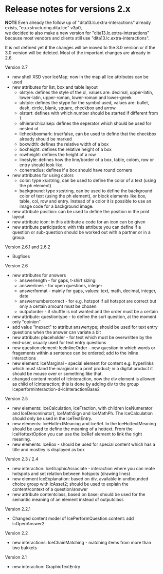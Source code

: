 # Release notes for versions 2.x

**NOTE**
Even already the follow up of "dita13.lc.extra-interactions" already exists, "eu.xstructuring.dita.lce" v3p0,  
we decided to also make a new version for "dita13.lc.extra-interactions" because most vendors and clients still use "dita13.lc.extra-interactions".

It is not defined yet if the changes will be moved to the 3.0 version or if the 3.0 version will be deleted. Most of the important changes are already in 2.6.

Version 2.7
- new shell XSD voor lceMap; now in the map all lce attributes can be used
- new attributes for list, box and table layout
  - olstyle: defines the style of the ol, values are: decimal, upper-latin, lower-latin, upper-roman, lower-roman and lower-greek
  - ulstyle: defines the stype for the symbol used, values are: bullet, dash, circle, blank, square, checkbox and arrow
  - olstart: defines with which number should be started if different from 1
  - olhierarchicalsep: defines the seperator which should be used for nested ol
  - licheckboxmark: true/false, can be used to define that the checkbox already should be marked
  - boxwidth: defines the relative width of a box
  - boxheight: defines the relative height of a box
  - rowheight: defines the height of a row
  - linestyle: defines how the line/border of a box, table, colom, row or entry should look like.
  - conerradius: defines if a box should have round corners
- new attributes for using colors
  - color: type xs:string, can be used to define the color of a text (using the ph element)
  - background: type xs:string, can be used to define the background color of text (using the ph element), or block elements like box, table, col, row and entry. Instead of a color it is possible to use an image code for a background image.
- new attribute position: can be used to define the position in the print layout
- new attribute icon: in this attribute a code for an icon can be given
- new attribute participation: with this attribute you can define if a question or sub-question should be worked out with a partner or in a group.

Version 2.6.1 and 2.6.2
- Bugfixes

Version 2.6
- new attributes for answers
  - answerlength - for gaps, t-shirt sizing
  - answerlines - for open questions, integer
  - answerformat - mainly for gaps, values: text, math, decimal, integer, date
  - answernumbercorrect - for e.g. hotspot if all hotspot are correct but only a certain amount must be chosen
  - outputorder - if shuffle is not wanted and the order must be a certain
- new attribute: questiontype - to define the sort question, at the moment only "opinion"
- add value "inexact" to attribut answertype; should be used for text entry questions when the answer can variate a bit
- new attribute: placeholder - for text which must be overwritten by the end-user, usually used for text entry questions
- new question element: lceInlineOrder - new question in which words or fragements within a sentence can be ordered; add to the inline interactions
- new element: lceMarginal - special element for content e.g. hyperlinks which must stand the marginal in a print product; in a digital product it should be mouse over or something like that. 
- changed content model of lcInteraction, now the div element is allowed as child of lcInteraction; this is done by adding div to the group lceperforminteraction-d-lcInteractionBase2

Version 2.5
- new elements: lceCalculation, lceFraction, with children lceNumerator and lceDenominator), lceMathSign and lceMathPh. The lceCalculation should only be used in the lceTextEntry.
- new elements: lceHottextMeaning and lceRef. In the lceHottextMeaning should be used to define the meaning of a hottext. From the lceHottextOption you can use the lceRef element to link the right meaning.
- new elements: lceBox - should be used for special content which has a title and mostley is displayed as box

Version 2.3 / 2.4
- new interaction: lceGraphicAssociate - interaction where you can reate hotspots and set relation between hotspots (drawing lines)
- new element lceExplanation: based on div, available in undbounded choice group with lcAsset2; should be used to explain the content/context of a question/answer
- new attribute contentclass, based on base; should be used for the semantic meaning of an element instead of outputclass

Version 2.2.1
- Changed content model of lcePerformQuestion.content: add lcOpenAnswer2

Version 2.2
- new interactions: lceChainMatching - matching items from more than two bukkets

Version 2.1
- new interaction: GraphicTextEntry